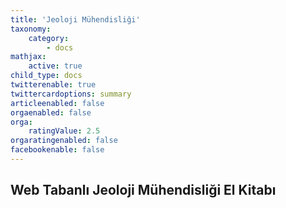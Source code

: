 ```yaml
---
title: 'Jeoloji Mühendisliği'
taxonomy:
    category:
        - docs
mathjax:
    active: true
child_type: docs
twitterenable: true
twittercardoptions: summary
articleenabled: false
orgaenabled: false
orga:
    ratingValue: 2.5
orgaratingenabled: false
facebookenable: false
---
```


<h2 id="mcetoc_1c49std1f0">Web Tabanlı Jeoloji M&uuml;hendisliği El Kitabı</h2>